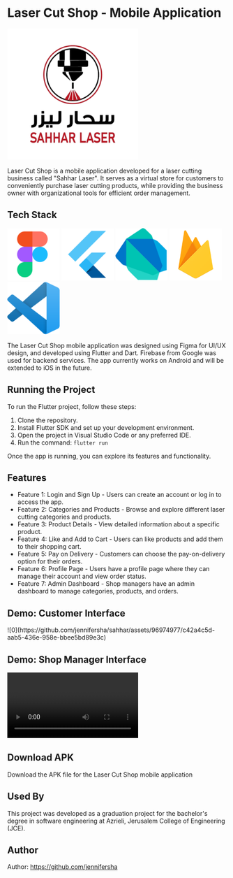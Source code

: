 <h1>Laser Cut Shop - Mobile Application</h1>
<img src="https://github.com/jennifersha/sahhar/blob/master/LOgo%20(1).png" alt="Logo" style="width: 300px; height: 300px;">

<p>Laser Cut Shop is a mobile application developed for a laser cutting business called "Sahhar Laser". It serves as a virtual store for customers to conveniently purchase laser cutting products, while providing the business owner with organizational tools for efficient order management.</p>

<h2>Tech Stack</h2>
<p>
  <img src="https://github.com/jennifersha/sahhar/blob/master/PHOTOS/figma.png" alt="Figma" title="Figma" width="120" height="120">
  <img src="https://github.com/jennifersha/sahhar/blob/master/PHOTOS/flutterr.png" alt="Flutter" title="Flutter" width="120" height="120">
  <img src="https://github.com/jennifersha/sahhar/blob/master/PHOTOS/dart.png" alt="Dart" title="Dart" width="120" height="120">
  <img src="https://github.com/jennifersha/sahhar/blob/master/PHOTOS/firebase.png" alt="Firebase" title="Firebase" width="120" height="120">
  <img src="https://github.com/jennifersha/sahhar/blob/master/PHOTOS/vs.png" alt="Visual Studio Code" title="Visual Studio Code" width="120" height="120">
</p>
<p>The Laser Cut Shop mobile application was designed using Figma for UI/UX design, and developed using Flutter and Dart. Firebase from Google was used for backend services. The app currently works on Android and will be extended to iOS in the future.</p>

<h2>Running the Project</h2>
<p>To run the Flutter project, follow these steps:</p>
<ol>
  <li>Clone the repository.</li>
  <li>Install Flutter SDK and set up your development environment.</li>
  <li>Open the project in Visual Studio Code or any preferred IDE.</li>
  <li>Run the command: <code>flutter run</code></li>
</ol>
<p>Once the app is running, you can explore its features and functionality.</p>

<h2>Features</h2>
<ul>
  <li>Feature 1: Login and Sign Up - Users can create an account or log in to access the app.</li>
  <li>Feature 2: Categories and Products - Browse and explore different laser cutting categories and products.</li>
  <li>Feature 3: Product Details - View detailed information about a specific product.</li>
  <li>Feature 4: Like and Add to Cart - Users can like products and add them to their shopping cart.</li>
  <li>Feature 5: Pay on Delivery - Customers can choose the pay-on-delivery option for their orders.</li>
  <li>Feature 6: Profile Page - Users have a profile page where they can manage their account and view order status.</li>
  <li>Feature 7: Admin Dashboard - Shop managers have an admin dashboard to manage categories, products, and orders.</li>
</ul>

<h2>Demo: Customer Interface</h2>
![0](https://github.com/jennifersha/sahhar/assets/96974977/c42a4c5d-aab5-436e-958e-bbee5bd89e3c)

<h2>Demo: Shop Manager Interface</h2>
<video src="https://github.com/jennifersha/sahhar/blob/master/screen%20recording/Screen_Recording_20230708_121938.mp4" controls></video>

<h2>Download APK</h2>
<p>Download the APK file for the Laser Cut Shop mobile application</p>

<h2>Used By</h2>
<p>This project was developed as a graduation project for the bachelor's degree in software engineering at Azrieli, Jerusalem College of Engineering (JCE).</p>

<h2>Author</h2>
<p>Author: <a href="https://github.com/jennifersha">https://github.com/jennifersha</a></p>
